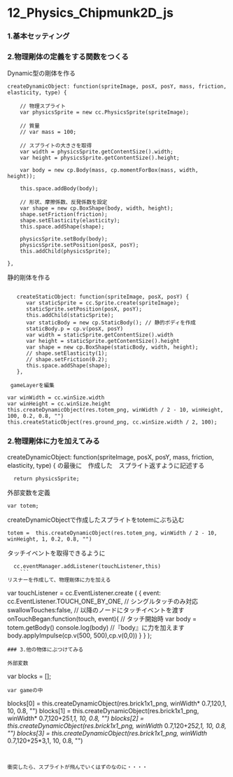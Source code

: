 # 12_Physics_Chipmunk2D_js

### 1.基本セッティング

### 2.物理剛体の定義をする関数をつくる

Dynamic型の剛体を作る
 ```
createDynamicObject: function(spriteImage, posX, posY, mass, friction, elasticity, type) {

	 // 物理スプライト
	 var physicsSprite = new cc.PhysicsSprite(spriteImage);

	 // 質量
	 // var mass = 100;

	 // スプライトの大きさを取得
	 var width = physicsSprite.getContentSize().width;
	 var height = physicsSprite.getContentSize().height;

	 var body = new cp.Body(mass, cp.momentForBox(mass, width, height));

	 this.space.addBody(body);

	 // 形状、摩擦係数、反発係数を設定
	 var shape = new cp.BoxShape(body, width, height);
	 shape.setFriction(friction);
	 shape.setElasticity(elasticity);
	 this.space.addShape(shape);

	 physicsSprite.setBody(body);
	 physicsSprite.setPosition(posX, posY);
	 this.addChild(physicsSprite);

},
 ```
 静的剛体を作る
 ```

    createStaticObject: function(spriteImage, posX, posY) {
       var staticSprite = cc.Sprite.create(spriteImage);
       staticSprite.setPosition(posX, posY);
       this.addChild(staticSprite);
       var staticBody = new cp.StaticBody(); // 静的ボディを作成
       staticBody.p = cp.v(posX, posY)
       var width = staticSprite.getContentSize().width
       var height = staticSprite.getContentSize().height
       var shape = new cp.BoxShape(staticBody, width, height);
       // shape.setElasticity(1);
       // shape.setFriction(0.2);
       this.space.addShape(shape);
    },
 ```

	 gameLayerを編集  
 ```
 var winWidth = cc.winSize.width
 var winHeight = cc.winSize.height
 this.createDynamicObject(res.totem_png, winWidth / 2 - 10, winHeight, 100, 0.2, 0.8, "")
 this.createStaticObject(res.ground_png, cc.winSize.width / 2, 100);
 ```


### 2.物理剛体に力を加えてみる

createDynamicObject: function(spriteImage, posX, posY, mass, friction, elasticity, type) {
の最後に　作成した　スプライト返すように記述する

```
  return physicsSprite;
```
外部変数を定義
```
var totem;
```
createDynamicObjectで作成したスプライトをtotemにぶち込む
```
totem =  this.createDynamicObject(res.totem_png, winWidth / 2 - 10, winHeight, 1, 0.2, 0.8, "")
```
タッチイベントを取得できるように
```
  cc.eventManager.addListener(touchListener,this)
	```
リスナーを作成して、物理剛体に力を加える
```
var touchListener = cc.EventListener.create (
  {
    event: cc.EventListener.TOUCH_ONE_BY_ONE, // シングルタッチのみ対応
    swallowTouches:false, // 以降のノードにタッチイベントを渡す
   onTouchBegan:function(touch, event){ // タッチ開始時
     var body = totem.getBody()
     console.log(body)
     //『body』に力を加えます
     body.applyImpulse(cp.v(500, 500),cp.v(0,0))
   }
  }
);
```
### 3.他の物体にぶつけてみる

外部変数  
```
var blocks = [];
```
var gameの中
```
blocks[0] = this.createDynamicObject(res.brick1x1_png, winWidth* 0.7,120,1, 10, 0.8, "")
blocks[1] = this.createDynamicObject(res.brick1x1_png, winWidth* 0.7,120+25*1,1, 10, 0.8, "")
blocks[2] = this.createDynamicObject(res.brick1x1_png, winWidth* 0.7,120+25*2,1, 10, 0.8, "")
blocks[3] = this.createDynamicObject(res.brick1x1_png, winWidth* 0.7,120+25*3,1, 10, 0.8, "")
```


衝突したら、スプライトが飛んでいくはずのなのに・・・・
